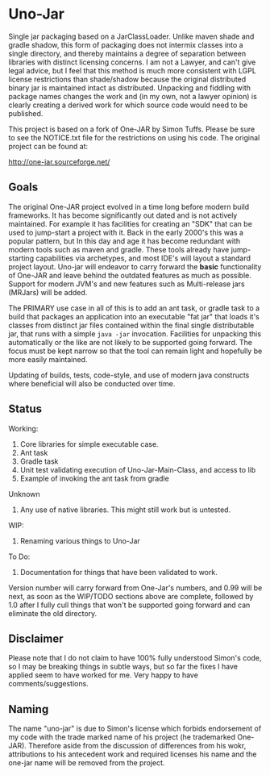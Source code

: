 # Uno-Jar

Single jar packaging based on a JarClassLoader. Unlike maven shade and gradle shadow, this form of packaging
does not intermix classes into a single directory, and thereby maintains a degree of separation between
libraries with distinct licensing concerns. I am not a Lawyer, and can't give legal advice, but I feel that
this method is much more consistent with LGPL license restrictions than shade/shadow because the original
distributed binary jar is maintained intact as distributed. Unpacking and fiddling with package names 
changes the work and (in my own, not a lawyer opinion) is clearly creating a derived work 
for which source code would need to be published. 

This project is based on a fork of One-JAR by Simon Tuffs. Please be sure to see the NOTICE.txt file
for the restrictions on using his code. The original project can be found at:

http://one-jar.sourceforge.net/

## Goals

The original One-JAR project evolved in a time long before modern build frameworks. It has become 
significantly out dated and is not actively maintained. For example it has facilities for
creating an "SDK" that can be used to jump-start a project with it. Back in the early 2000's this
was a popular pattern, but In this day and age it has become redundant with modern
tools such as maven and gradle. These tools already have jump-starting capabilities via archetypes, and most IDE's 
will layout a standard project layout. Uno-jar will endeavor to carry forward the **basic** functionality
of One-JAR and leave behind the outdated features as much as possible. Support for modern JVM's and new features such as 
Multi-release jars (MRJars) will be added. 

The PRIMARY use case in all of this is to add an ant task, or gradle task to a build that packages an application
into an executable "fat jar" that loads it's classes from distinct jar files contained within the final
single distributable jar, that runs with a simple `java -jar` invocation. Facilities for unpacking this automatically 
or the like are not likely to be supported going forward. The focus must be kept narrow so that the tool can remain 
light and hopefully be more easily maintained. 

Updating of builds, tests, code-style, and use of modern java constructs where beneficial will also be 
conducted over time.

## Status

Working:

1. Core libraries for simple executable case.
1. Ant task
1. Gradle task
1. Unit test validating execution of Uno-Jar-Main-Class, and access to lib
1. Example of invoking the ant task from gradle

Unknown
1. Any use of native libraries. This might still work but is untested.

WIP:
1. Renaming various things to Uno-Jar

To Do:
1. Documentation for things that have been validated to work.

Version number will carry forward from One-Jar's numbers, and 0.99 will be next, as soon as the WIP/TODO
sections above are complete, followed by 1.0 after I fully cull things that won't be supported going 
forward and can eliminate the old directory.

## Disclaimer 

Please note that I do not claim to have 100% fully understood Simon's code, so I may be breaking things 
in subtle ways, but so far the fixes I have applied seem to have worked for me. Very happy to have 
comments/suggestions. 

## Naming
The name "uno-jar" is due to Simon's license which forbids endorsement of my code 
with the trade marked name of his project (he trademarked One-JAR). Therefore aside
from the discussion of differences from his wokr, attributions to his antecedent work 
and required licenses his name and the one-jar name will be removed from the project.
